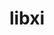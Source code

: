 ---
title: "libxi"
layout: cache
categories: [package, v0.18.1]
meta: {"versions": ["1.7.6"], "compilers": ["gcc@=7.5.0"], "oss": ["ubuntu18.04"], "platforms": ["linux"], "targets": ["x86_64"], "stacks": ["data-vis-sdk", "root"], "num_specs": 1, "num_specs_by_stack": {"data-vis-sdk": 1, "root": 1}}
spec_details: [{"hash": "qcadh7qobvf5zlncej3nwahj5vyag7zn", "compiler": "gcc@=7.5.0", "versions": ["1.7.6"], "os": "ubuntu18.04", "platform": "linux", "target": "x86_64", "variants": [], "stacks": ["data-vis-sdk", "root"], "size": "-", "tarball": "https://binaries.spack.io/v0.18.1/build_cache/linux-ubuntu18.04-x86_64/gcc-7.5.0/libxi-1.7.6/linux-ubuntu18.04-x86_64-gcc-7.5.0-libxi-1.7.6-qcadh7qobvf5zlncej3nwahj5vyag7zn.spack"}]
---